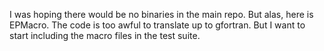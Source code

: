 I was hoping there would be no binaries in the main repo.  But alas, here is EPMacro.  The code is too awful to translate up to gfortran.  But I want to start including the macro files in the test suite.  
